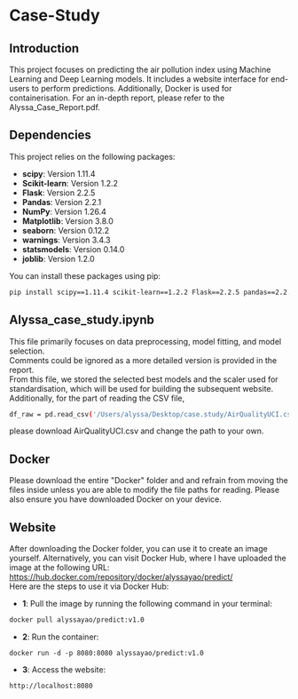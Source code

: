 # Case-Study
## Introduction
This project focuses on predicting the air pollution index using Machine Learning and Deep Learning models. It includes a website interface for end-users to perform predictions. Additionally, Docker is used for containerisation. For an in-depth report, please refer to the Alyssa_Case_Report.pdf.
## Dependencies

This project relies on the following packages:

- **scipy**: Version 1.11.4
- **Scikit-learn**: Version 1.2.2
- **Flask**: Version 2.2.5
- **Pandas**: Version 2.2.1
- **NumPy**: Version 1.26.4
- **Matplotlib**: Version 3.8.0
- **seaborn**: Version 0.12.2
- **warnings**: Version 3.4.3
- **statsmodels**: Version 0.14.0
- **joblib**: Version 1.2.0

You can install these packages using pip:

```bash
pip install scipy==1.11.4 scikit-learn==1.2.2 Flask==2.2.5 pandas==2.2.1 numpy==1.26.4 matplotlib==3.8.0 seaborn==0.12.2 statsmodels==0.14.0 joblib==1.2.0
```

## Alyssa_case_study.ipynb
This file primarily focuses on data preprocessing, model fitting, and model selection.  
Comments could be ignored as a more detailed version is provided in the report.  
From this file, we stored the selected best models and the scaler used for standardisation, which will be used for building the subsequent website.  
Additionally, for the part of reading the CSV file, 
```bash
df_raw = pd.read_csv('/Users/alyssa/Desktop/case.study/AirQualityUCI.csv')
```
please download AirQualityUCI.csv and change the path to your own.

## Docker
Please download the entire "Docker" folder and and refrain from moving the files inside unless you are able to modify the file paths for reading. 
Please also ensure you have downloaded Docker on your device.
## Website
After downloading the Docker folder, you can use it to create an image yourself. Alternatively, you can visit Docker Hub, where I have uploaded the image at the following URL: https://hub.docker.com/repository/docker/alyssayao/predict/  
Here are the steps to use it via Docker Hub:
- **1**: Pull the image by running the following command in your terminal:
```bash
docker pull alyssayao/predict:v1.0
```
- **2**: Run the container:
```bah
docker run -d -p 8080:8080 alyssayao/predict:v1.0
```
- **3**: Access the website:
```bash
http://localhost:8080
```
